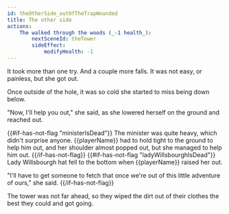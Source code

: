```yaml
---
id: theOtherSide_outOfTheTrapWounded
title: The other side
actions:
    The walked through the woods (_-1 health_):
        nextSceneId: theTower
        sideEffect:
            modifyHealth: -1
---
```


It took more than one try. And a couple more falls. It was not easy, or painless, but she got out.

Once outside of the hole, it was so cold she started to miss being down below.

"Now, I'll help you out," she said, as she lowered herself on the ground and reached out.

{{#if-has-not-flag "ministerIsDead"}}
The minister was quite heavy, which didn't surprise anyone. {{playerName}} had to hold tight to the ground to help him out, and her shoulder almost popped out, but she managed to help him out.
{{/if-has-not-flag}}
{{#if-has-not-flag "ladyWillsbourghIsDead"}}
Lady Willsbourgh hat fell to the bottom when {{playerName}} raised her out.

"I'll have to get someone to fetch that once we're out of this little adventure of ours," she said.
{{/if-has-not-flag}}

The tower was not far ahead, so they wiped the dirt out of their clothes the best they could and got going.
